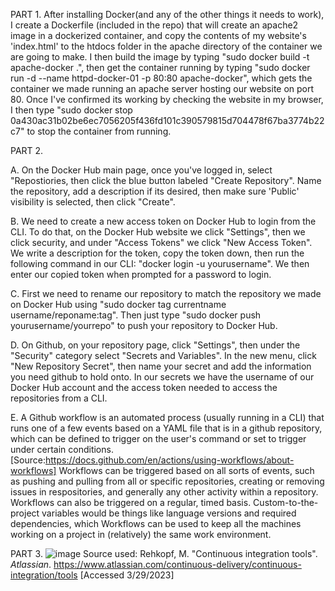 PART 1. 
  After installing Docker(and any of the other things it needs to work), I create a Dockerfile (included in the repo) that will create an apache2 image in a dockerized container, and copy the contents of my website's 'index.html' to the htdocs folder in the apache directory of the container we are going to make. I then build the image by typing "sudo docker build -t apache-docker .", then get the container running by typing "sudo docker run -d --name httpd-docker-01 -p 80:80 apache-docker", which gets the container we made running an apache server hosting our website on port 80. Once I've confirmed its working by checking the website in my browser, I then type "sudo docker stop 0a430ac31b02be6ec7056205f436fd101c390579815d704478f67ba3774b22c7" to stop the container from running.

PART 2.

  A. On the Docker Hub main page, once you've logged in, select "Repostiories, then click the blue button labeled "Create Repository". Name the repository, add a description if its desired, then make sure 'Public' visibility is selected, then click "Create".
  
  B. We need to create a new access token on Docker Hub to login from the CLI. To do that, on the Docker Hub website we click "Settings", then we click security, and under "Access Tokens" we click "New Access Token". We write a description for the token, copy the token down, then run the following command in our CLI: "docker login -u yourusername". We then enter our copied token when prompted for a password to login.
  
  C. First we need to rename our repository to match the repository we made on Docker Hub using "sudo docker tag currentname username/reponame:tag". Then just type "sudo docker push yourusername/yourrepo" to push your repository to Docker Hub.
  
  D. On Github, on your repository page, click "Settings", then under the "Security" category select "Secrets and Variables". In the new menu, click "New Repository Secret", then name your secret and add the information you need github to hold onto. In our secrets we have the username of our Docker Hub account and the access token needed to access the repositories from a CLI.
  
  E. A Github workflow is an automated process (usually running in a CLI) that runs one of a few events based on a YAML file that is in a github repository, which can be defined to trigger on the user's command or set to trigger under certain conditions. [Source:https://docs.github.com/en/actions/using-workflows/about-workflows] Workflows can be triggered based on all sorts of events, such as pushing and pulling from all or specific repositories, creating or removing issues in respositories, and generally any other activity within a repository. Workflows can also be triggered on a regular, timed basis. Custom-to-the-project variables would be things like language versions and required dependencies, which Workflows can be used to keep all the machines working on a project in (relatively) the same work environment.
  
PART 3. 
 ![image](https://user-images.githubusercontent.com/93290208/228703027-def46884-bdab-4f36-ae80-68f5674f6cb6.png)
Source used: Rehkopf, M. "Continuous integration tools". _Atlassian_.  https://www.atlassian.com/continuous-delivery/continuous-integration/tools [Accessed 3/29/2023]
